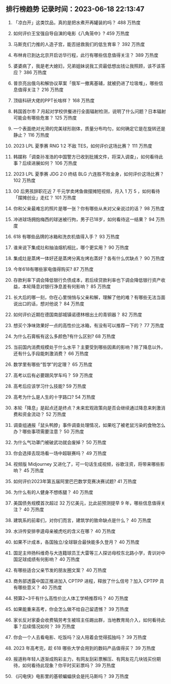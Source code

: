 
## 排行榜趋势 记录时间：2023-06-18 22:13:47
  
  1. 「凉白开」这类饮品，真的是把水煮开再罐装的吗？ 488 万热度
    
  2. 如何评价王宝强自导自演的电影《八角笼中》? 459 万热度
    
  3. 马斯克们力推的人造子宫，能否拯救我们的低生育率？ 392 万热度
    
  4. 布林肯已到达北京开启访华行程，此行有哪些信息值得关注？ 389 万热度
    
  5. 婆婆病了，我是老大媳妇，兄弟姐妹说我工资最低想出钱让我照顾，该不该答应？ 386 万热度
    
  6. 普京亮出俄乌和解协议草案「俄军一撤离基辅，就被扔进了垃圾堆」，哪些信息值得关注？ 216 万热度
    
  7. 顶级科研大佬的PPT长啥样？ 168 万热度
    
  8. 韩国首尔市 7 月起对学校供餐进行全面辐射检测，说明了什么问题？日本辐射可能会有哪些危害？ 125 万热度
    
  9. 一个表面绝对光滑的完美球形刚体，质量分布均匀，如何确定它是在旋转还是静止？ 116 万热度
    
  10. 2023 LPL 夏季赛 RNG 1:2 不敌 TES，如何评价这场比赛？ 111 万热度
    
  11. 韩媒称「调查孙准浩的中国警方已收到批捕文件，将深入调查」，如何看待此事？后续进展如何？ 106 万热度
    
  12. 2023 LPL 夏季赛 JDG 2:0 终结 BLG 六连胜不败金身，如何评价这场比赛？ 102 万热度
    
  13. 00 后男孩辞职花近 7 千元学卖烤鱼做摆摊短视频，月入 1 万 5 ，如何看待「摆摊创业」走红？ 101 万热度
    
  14. 你和父亲最难忘的照片是哪一张？你有哪些从未对父亲说过的话？ 98 万热度
    
  15. 冲进球场拥抱梅西的球迷被行拘，男子已18岁，如何看待这一结果？ 94 万热度
    
  16. 618 有哪些品牌的冰箱和洗衣机值得入手？ 93 万热度
    
  17. 谁来说下集成灶和抽油烟机相比，哪个更实用？ 90 万热度
    
  18. 集成灶是蒸烤一体好还是蒸烤分离左烤右蒸好？各有什么优缺点？ 90 万热度
    
  19. 今年618有哪些家电值得购买? 87 万热度
    
  20. 存款利率下调会降低银行负债成本，若后续贷款利率也下调会降低银行资产收益，本轮降息对银行净息差有何影响？ 85 万热度
    
  21. 长大后的哪一刻，你在心里悄悄与父亲和解，理解了他的难？有哪些无法当面说出口的话，想对他说？ 84 万热度
    
  22. 如何评价近期在德国南部城镇诺德林根出土的青铜器？ 82 万热度
    
  23. 想买个净味效果好一点的高性价比冰箱，有没有可以推荐一下的？ 77 万热度
    
  24. 为什么石膏板有这么多颜色?有什么区别? 68 万热度
    
  25. 当前国内消费规模处于什么水平？主要受到哪些因素的影响？除了降息以外，还有什么手段能刺激消费？ 66 万热度
    
  26. 数学里有哪些“哲学”的定理？ 65 万热度
    
  27. 高考以后有必要跟风学车吗？ 59 万热度
    
  28. 高考后应该学习什么技能? 59 万热度
    
  29. 高考为什么是人生的十字路口? 54 万热度
    
  30. 本轮「降息」是起点还是终点？未来宏观政策向是否会继续通过降息来刺激消费和资金流动？ 52 万热度
    
  31. 调查组通报「鼠头鸭脖」事件调查处理情况，如果吃了被老鼠污染的食物怎么办？哪些事项需要注意？ 50 万热度
    
  32. 为什么气功罩门被破武功就会废掉？ 50 万热度
    
  33. 你会选择去现场看一场中超联赛吗？ 49 万热度
    
  34. 视频版 Midjourney 又进化了，可一句话生成视频，谷歌注资，将带来哪些影响？ 45 万热度
    
  35. 如何评价2023年第五届阿里巴巴数学竞赛决赛试题? 41 万热度
    
  36. 为什么有的人健身不想练腿？ 40 万热度
    
  37. 美国债务规模首次超过 32 万亿美元，比此前预测提早 9 年，哪些信息值得关注？ 40 万热度
    
  38. 建筑系的前辈们，对你们而言，建筑学的致命缺点是什么？ 40 万热度
    
  39. 水浒传安排李逵母亲被虎吃的含义在哪？ 40 万热度
    
  40. 如果不计成本，各国独立/全球联合最快能多久登月？ 40 万热度
    
  41. 国足主帅扬科维奇与大连籍球员王大雷等三人探访母校东北路小学，青训对中国足球成绩有何影响？ 40 万热度
    
  42. 有哪些适合父亲节发的朋友圈文案？ 40 万热度
    
  43. 商务部透露中国正推进加入 CPTPP 进程，释放了什么信号？加入 CPTPP 具有哪些意义？ 40 万热度
    
  44. 预算2~3千有什么高性价比人体工学椅推荐吗？ 40 万热度
    
  45. 如果能重来高考，你会怎么做不给自己留遗憾？ 39 万热度
    
  46. 家长反对家委会收费犒劳考生被班主任踢出群，当地教育局介入，如何看待此事？后续情况如何？ 39 万热度
    
  47. 你会一个人去看电影、吃饭吗？没人陪着会觉得孤独吗？ 39 万热度
    
  48. 2023 年高考完，趁 618 哪些大学会用到的数码产品值得买？ 39 万热度
    
  49. 报道称年轻人逐渐成购彩主力，有网友刮彩票解压、有网友花几块钱买份期待，如何看待此现象？你平时买彩票吗？ 39 万热度
    
  50. 《闪电侠》电影里的基顿蝙蝠侠会是托马斯吗？ 39 万热度
    